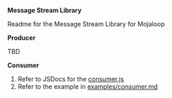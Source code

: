 
**Message Stream Library**

Readme for the Message Stream Library for Mojaloop

**Producer** 

TBD

**Consumer**

1. Refer to JSDocs for the [consumer.js](./consumer.js)
2. Refer to the example in [examples/consumer.md](./examples/consumer.md)
